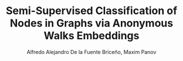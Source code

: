 ---
paperId: 2
author: Alfredo Alejandro De la Fuente Briceño, Maxim Panov
publicationauthor: De la Fuente Briceño, A. A. et al.
title: Semi-Supervised Classification of Nodes in Graphs via Anonymous Walks Embeddings
pdf: MarquezHerrera_Abstract.pdf
poster: Poster_Alfredo_Delafuente.pdf
alt: --
type: Poster
topic: Machine Learning Methods
link: --
conference: neurips
year: 2018
tags: neurips-2018
location: Montreal, Canada
---